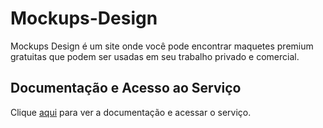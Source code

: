 # Mockups-Design

Mockups Design é um site onde você pode encontrar maquetes premium gratuitas que podem ser usadas em seu trabalho privado e comercial.

## Documentação e Acesso ao Serviço

Clique [aqui](https://mockups-design.com) para ver a documentação e acessar o serviço.